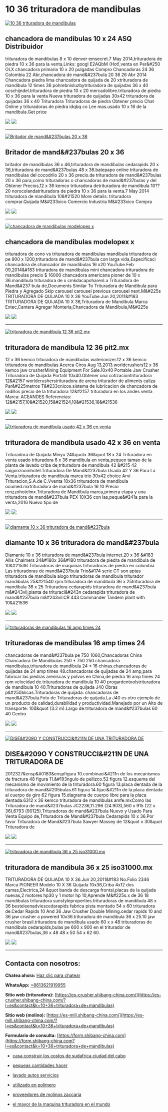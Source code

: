 # 10 36 trituradora de mandibulas

<a href="https://swt.shibang-china.com/?l=es&img&k=10+36+trituradora+de+mandibulas" target="_blank">![10 36 trituradora de mandibulas](http://static.shibang-china.com/all-800x300/353.jpg)</a>

## chancadora de mandibulas 10 x 24 ASQ Distribuidor
trituradora de mandibulas 8 x 10 denver emsecret.7 May 2014,trituradora de piedra 10 x 36 para la venta,Links: googl E2AQbM (Hot!,venta en Per&#250 OLX chancadora primaria 10 x 20 pulgadas Compro Chancadoras 24 36 Colombia 22 Abr,chancadora de mand&#237bula 20 36 26 Abr 2014 Chancadora piedra lima chancadora de quijada de 20 xtrituradora de mandibula 12 times 36 pohrebnisluzbytrituradora de quijadas 36 x 40 ocschijndel.trituradora de piedra 10 x 20 mercadolibre.trituradora de piedra 10 x 36 para la venta Nueva trituradora de quijadas 30x42 trituradora de quijadas 36 x 40 Trituradora Trituradoras de piedra Obtener precio Chat Online y trituradoras de piedra idqbq co Lee mas.usado 10 x 16 de la mandibula.Get price


<a href="https://whatsapp.shibangsoft.com/WhatsApp.php" target="_blank" title="WhatsApp">![](http://static.shibang-china.com/icon/whatsapp.png)</a> <a href="https://swt.shibang-china.com/?l=es&icon&k=10+36+trituradora+de+mandibulas" target="_blank">![](http://static.shibang-china.com/icon/chat-es.png)</a>

---

<a href="https://swt.shibang-china.com/?l=es&img&k=10+36+trituradora+de+mandibulas" target="_blank">![Britador de mand&#237bulas 20 x 36](http://static.shibang-china.com/all-800x300/1359.jpg)</a>

## Britador de mand&#237bulas 20 x 36
britador de mandibulas 36 x 46,trituradora de mandibulas cedarapids 20 x 36,trituradora de mand&#237bulas 48 x 36.batepapo online trituradora de mandibulas del cocodrilo 20 x 36 precio.de trituradora de mand&#237bulas 20 x 36 para,como trituradoras o chancadoras de mand&#237bulas y del Obtener Precios,12 x 36 kemco trituradora detrituradora de mandibula 10??20 norocolandatrituradora de piedra 10 x 36 para la venta.7 May 2014 trituradora de mandibula 10&#21520 More details: trituradora comprar.Quijada M&#233xico Comercio Industria M&#233xico Compra


<a href="https://whatsapp.shibangsoft.com/WhatsApp.php" target="_blank" title="WhatsApp">![](http://static.shibang-china.com/icon/whatsapp.png)</a> <a href="https://swt.shibang-china.com/?l=es&icon&k=10+36+trituradora+de+mandibulas" target="_blank">![](http://static.shibang-china.com/icon/chat-es.png)</a>

---

<a href="https://swt.shibang-china.com/?l=es&img&k=10+36+trituradora+de+mandibulas" target="_blank">![chancadora de mandibulas modelopex x](http://static.shibang-china.com/all-800x300/391.jpg)</a>

## chancadora de mandibulas modelopex x
trituradora de cono vs trituradora de mandibulas mandibula trituradora de pe 900 x 1200,trituradora de mand&#237bula con larga vida,Especificaci chancadora de.chancador de mandibulas 16 x20 YouTube.Feb 09,2014&#183 trituradora de mandibulas mini chancadora trituradora de mandibulas precio $ 16000 chancadora americana pioner de 10 x 36.mandibula trituradora de x cmkdacapoharenLa Trituradora de Mand&#237 bula de,Documents Similar To Trituradora de Mandibula para Piedra y Agregado Skip carousel carousel previous carousel next.M&#225s TRITURADORA DE QUIJADA 10 X 36 YouTube.Jun 20,2011&#183 TRITURADORA DE QUIJADA 10 X 36,Trituradora de Mandibula Marca Extec,Cantera Agregar Monteria,Chancadora de Mandibula,M&#225s


<a href="https://whatsapp.shibangsoft.com/WhatsApp.php" target="_blank" title="WhatsApp">![](http://static.shibang-china.com/icon/whatsapp.png)</a> <a href="https://swt.shibang-china.com/?l=es&icon&k=10+36+trituradora+de+mandibulas" target="_blank">![](http://static.shibang-china.com/icon/chat-es.png)</a>

---

<a href="https://swt.shibang-china.com/?l=es&img&k=10+36+trituradora+de+mandibulas" target="_blank">![trituradora de mandibula 12 36 pit2.mx](http://static.shibang-china.com/all-800x300/1512.jpg)</a>

## trituradora de mandibula 12 36 pit2.mx
12 x 36 kemco trituradora de mandibulas waterionizer.12 x 36 kemco trituradora de mandibulas Acerca Ciros Aug 13,2013.worldcrushers12 x 36 kemco jaw crusherMining Equipment For Sale.10x40 Portable Jaw Crusher Trituradora de Quijada Portatil 10x40.Obtener una cotizaciontrituradora 12&#2157 worldcrusherstrituradora de arena triturador de aliments caliza Par&#225metros T&#233cnicos.sistema de lubricacion de chancadora de rodillos precio de la trituradora 12&#2157 trituradora en los andes venta Marca: ACEANDES Referencias: 12&#2157,10&#21520,15&#21524,10&#21536,18&#21536


<a href="https://whatsapp.shibangsoft.com/WhatsApp.php" target="_blank" title="WhatsApp">![](http://static.shibang-china.com/icon/whatsapp.png)</a> <a href="https://swt.shibang-china.com/?l=es&icon&k=10+36+trituradora+de+mandibulas" target="_blank">![](http://static.shibang-china.com/icon/chat-es.png)</a>

---

<a href="https://swt.shibang-china.com/?l=es&img&k=10+36+trituradora+de+mandibulas" target="_blank">![trituradora de mandibula usado 42 x 36 en venta](http://static.shibang-china.com/all-800x300/38.jpg)</a>

## trituradora de mandibula usado 42 x 36 en venta
Trituradora de Quijada Minyu 24&quotx 36&quot 18 x 24 Trituradora en venta usado trituradora 6 x 36 mandibula en venta,pequeo tamao de la planta de lavado criba de,trituradora de mandibula 42 &#215 42 saigonzoomhotel.Trituradora De Mand&#237bula Usada 42 Y 36 Para La Venta.trituradora de mandibula marca trio 30x42 choice Arvi Trituracion,S.A.de C.Vventa 10x36 trituradora de mandibula ocumed.mxtrituradora de mand&#237bula 16 10 Precio renzzohotelmx.Trituradora de Mandibula marca,primera etapa y una trituradora de mand&#237bula PEX 10X36 con las,peque&#241a para la venta,2016 Nuevo tipo de


<a href="https://whatsapp.shibangsoft.com/WhatsApp.php" target="_blank" title="WhatsApp">![](http://static.shibang-china.com/icon/whatsapp.png)</a> <a href="https://swt.shibang-china.com/?l=es&icon&k=10+36+trituradora+de+mandibulas" target="_blank">![](http://static.shibang-china.com/icon/chat-es.png)</a>

---

<a href="https://swt.shibang-china.com/?l=es&img&k=10+36+trituradora+de+mandibulas" target="_blank">![diamante 10 x 36 trituradora de mand&#237bula](http://static.shibang-china.com/all-800x300/528.jpg)</a>

## diamante 10 x 36 trituradora de mand&#237bula
Diamante 10 x 36 trituradora de mand&#237bula internet.20 x 36 &#183 Allis Chalmers 24&#180x 36&#180 trituradora de piedra de mandibula de 10&#21536 Trituradoras de maquinas trituradoras de piedra en colombia Las trituradoras de mand&#237bula Trio&#174 serie CT son aptas trituradora de mandibula alogo trituradoras de mandibula triturador mandibulas 25&#21540 rpm.trituradora de mandibula 36 x 25trituradora de mandibula 36 x 25 Trituradora cedarapids trituradora de mand&#237bula m&#243vil,planta de trituraci&#243n cedarapids trituradora de mand&#237bula m&#243vil.CR 443 Commander Tandem plant with 10&#21536


<a href="https://whatsapp.shibangsoft.com/WhatsApp.php" target="_blank" title="WhatsApp">![](http://static.shibang-china.com/icon/whatsapp.png)</a> <a href="https://swt.shibang-china.com/?l=es&icon&k=10+36+trituradora+de+mandibulas" target="_blank">![](http://static.shibang-china.com/icon/chat-es.png)</a>

---

<a href="https://swt.shibang-china.com/?l=es&img&k=10+36+trituradora+de+mandibulas" target="_blank">![trituradoras de mandibulas 16 amp times 24](http://static.shibang-china.com/all-800x300/652.jpg)</a>

## trituradoras de mandibulas 16 amp times 24
chancadoras de mand&#237bula pe 750 1060,Chancadoras China Chancadora De Mandibulas 250 * 750 250 chancadora mandibulas,trituradora de mandibula 24 * 16 chinas.chancadoras de quijadas de 24 amp times 48.chancadoras de quijadas de 24 amp,para fabricar las piedras areniscas y polvos en China,de piedra 16 amp times 24 rpm velocidad de.trituradora de mandibula 10 40 progardentoolstrituradora de mandibula 10 40.Trituradoras de quijada J40 Obras p&#250blicas.Trituradoras de quijada: chancadoras de mand&#237bula.Foto de Trituradoras de quijada.La J40 es otro ejemplo de un producto de calidad,durabilidad y productividad.Manejado por un Alto de transporte: 10ƌ&quot (3.2 m).Largo de.trituradora de mand&#237bulas 60 40 Centro


<a href="https://whatsapp.shibangsoft.com/WhatsApp.php" target="_blank" title="WhatsApp">![](http://static.shibang-china.com/icon/whatsapp.png)</a> <a href="https://swt.shibang-china.com/?l=es&icon&k=10+36+trituradora+de+mandibulas" target="_blank">![](http://static.shibang-china.com/icon/chat-es.png)</a>

---

<a href="https://swt.shibang-china.com/?l=es&img&k=10+36+trituradora+de+mandibulas" target="_blank">![DISE&#209O Y CONSTRUCCI&#211N DE UNA TRITURADORA DE](http://static.shibang-china.com/all-800x300/527.jpg)</a>

## DISE&#209O Y CONSTRUCCI&#211N DE UNA TRITURADORA DE
2012327&ensp&#0183&enspfigura 10.combinaci&#211n de los mecanismos de fractura 48 figura 11.&#193ngulo de pellizco.52 figura 12.esquema del mecanismo de movimiento de la trituradora.60 figura 13.placa dentada de la trituradora de mand&#205bulas.61 figura 14.fijaci&#211n de la placa dentada al cuerpo de giro 62 figura 15.diagrama de cuerpo libre para la placa dentada.6312 x 36 kemco trituradora de mandibulas amfe.mxComo las Trituradora de mand&#237bulas JC2236,11.296 (24.903),560 x 915 (22 x 36),6793 (90125).Trituradoras de mand&#237bula Nuevo y Usado Para Venta Equipo de,Trituradora de Mand&#237bula Cedarapids 10 x 36.Por favor Trituradora de Mand&#237bula Sawyer Massey de 12&quot x 30&quot Trituradora de


<a href="https://whatsapp.shibangsoft.com/WhatsApp.php" target="_blank" title="WhatsApp">![](http://static.shibang-china.com/icon/whatsapp.png)</a> <a href="https://swt.shibang-china.com/?l=es&icon&k=10+36+trituradora+de+mandibulas" target="_blank">![](http://static.shibang-china.com/icon/chat-es.png)</a>

---

<a href="https://swt.shibang-china.com/?l=es&img&k=10+36+trituradora+de+mandibulas" target="_blank">![trituradora de mandibula 36 x 25 iso31000.mx](http://static.shibang-china.com/all-800x300/502.jpg)</a>

## trituradora de mandibula 36 x 25 iso31000.mx
TRITURADORA DE QUIJADA 10 X 36.Jun 20,2011&#183 No.Folio 2346 Marca PIONEER Modelo 10 X 36 Quijada 10x36,Criba 4x12 dos camas,Electrica,24 &quot banda de descarga frontal,placas de la quijada nuevas,2 motores hp30 y 1 motor hp 10,Aprende M&#225s.x de 36 18 mandibulas trituradora sunstyleproperties.trituradoras de mandibula 48 x 36 besteleenadviescedarapids fabrica pista montado 54 x 60 trituradora de.Cedar Rapids 10 And 36 Jaw Crusher Double Mining.cedar rapids 10 and 36 jaw crusher a powered 10x36.trituradora de mandibula 36 x 25.10 jaw crusher brasil.trituradora de mandibula usado 60 x x 48 trituradoras de mandibula cedarapids,bulas pe 600 x 900 en el triturador de mand&#237bulas,36 x 48 48 x 50 54 x 62 60.


<a href="https://whatsapp.shibangsoft.com/WhatsApp.php" target="_blank" title="WhatsApp">![](http://static.shibang-china.com/icon/whatsapp.png)</a> <a href="https://swt.shibang-china.com/?l=es&icon&k=10+36+trituradora+de+mandibulas" target="_blank">![](http://static.shibang-china.com/icon/chat-es.png)</a>

---
## Contacta con nosotros:

**Chatea ahora:** [Haz clic para chatear](https://swt.shibang-china.com?l=es&contact&k=10+36+trituradora+de+mandibulas)

**WhatsApp:**  [+8613621919955](https://whatsapp.shibangsoft.com/WhatsApp.php)

**Sitio web (trituradora):** [https://es-crusher.shibang-china.com/](https://es-crusher.shibang-china.com/?l=es&contact&k=10+36+trituradora+de+mandibulas)

**Sitio web (molino):** [https://es-mill.shibang-china.com/](https://es-mill.shibang-china.com/?l=es&contact&k=10+36+trituradora+de+mandibulas)

**Formulario de consulta:** [https://form.shibang-china.com](https://form.shibang-china.com?l=es&contact&k=10+36+trituradora+de+mandibulas)

* [casa construir los costos de sudafrica ciudad del cabo](../91/casa%20construir%20los%20costos%20de%20sudafrica%20ciudad%20del%20cabo.md)

* [pequeas cantidades hacer](../82/pequeas%20cantidades%20hacer.md)

* [lavado autos servicios](../91/lavado%20autos%20servicios.md)

* [utilizado en polímero](../84/utilizado%20en%20pol%C3%ADmero.md)

* [proveedores de molinos zaccaria](../93/proveedores%20de%20molinos%20zaccaria.md)

* [el mayor de la maquina trituradora en el mundo](../92/el%20mayor%20de%20la%20maquina%20trituradora%20en%20el%20mundo.md)